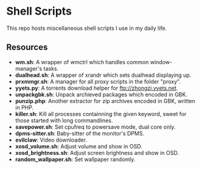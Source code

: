 Shell Scripts
=============

This repo hosts miscellaneous shell scripts I use in my daily life.

Resources
---------

* **wm.sh**:               A wrapper of wmctrl which handles common window-manager's tasks.
* **dualhead.sh**:         A wrapper of xrandr which sets dualhead displaying up.
* **prxmmgr.sh**:          A manager for all proxy scripts in the folder "proxy".
* **yyets.py**:            A torrents download helper for ftp://zhongzi.yyets.net.
* **unpackgbk.sh**:        Unpack archieved packages which encoded in GBK.
* **punzip.php**:          Another extractor for zip archives encoded in GBK, written in PHP.
* **killer.sh**:           Kill all processes containning the given keyword, sweet for those started with long commandlines.
* **savepower.sh**:        Set cpufreq to powersave mode, dual core only.
* **dpms-sitter.sh**:      Baby-sitter of the monitor's DPMS.
* **evilclaw**:            Video downloader.
* **xosd_volume.sh**:      Adjust volume and show in OSD.
* **xosd_brightness.sh**:  Adjust screen brightness and show in OSD.
* **random_wallpaper.sh**: Set wallpaper randomly.
